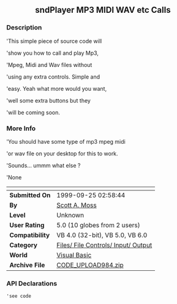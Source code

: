 ﻿<div align="center">

## sndPlayer MP3 MIDI WAV etc Calls


</div>

### Description

'This simple piece of source code will

'show you how to call and play Mp3,

'Mpeg, Midi and Wav files without

'using any extra controls. Simple and

'easy. Yeah what more would you want,

'well some extra buttons but they

'will be coming soon.
 
### More Info
 
'You should have some type of mp3 mpeg midi

'or wav file on your desktop for this to work.

'Sounds... ummm what else ?

'None


<span>             |<span>
---                |---
**Submitted On**   |1999-09-25 02:58:44
**By**             |[Scott A\. Moss](https://github.com/Planet-Source-Code/PSCIndex/blob/master/ByAuthor/scott-a-moss.md)
**Level**          |Unknown
**User Rating**    |5.0 (10 globes from 2 users)
**Compatibility**  |VB 4\.0 \(32\-bit\), VB 5\.0, VB 6\.0
**Category**       |[Files/ File Controls/ Input/ Output](https://github.com/Planet-Source-Code/PSCIndex/blob/master/ByCategory/files-file-controls-input-output__1-3.md)
**World**          |[Visual Basic](https://github.com/Planet-Source-Code/PSCIndex/blob/master/ByWorld/visual-basic.md)
**Archive File**   |[CODE\_UPLOAD984\.zip](https://github.com/Planet-Source-Code/scott-a-moss-sndplayer-mp3-midi-wav-etc-calls__1-3689/archive/master.zip)

### API Declarations

```
'see code
```





